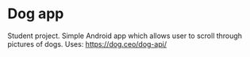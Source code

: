# Dog app
Student project.
Simple Android app which allows user to scroll through pictures of dogs.
Uses: https://dog.ceo/dog-api/
